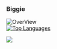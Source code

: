 ### Biggie

![OverView](https://github-readme-stats.vercel.app/api?username=biggiemedium&show_icons=true&theme=vue)
<br/>
[![Top Languages](https://github-readme-stats.vercel.app/api/top-langs/?username=biggiemedium&theme=vue)](https://github.com/anuraghazra/github-readme-stats)

![](https://komarev.com/ghpvc/?username=your-github-biggiemedium)

<!--
**biggiemedium/biggiemedium** is a ✨ _special_ ✨ repository because its `README.md` (this file) appears on your GitHub profile.



Here are some ideas to get you started:

- Im currently working on Frost Client which was a client I started for fun
- You Cant contact me on Discord @px#7685
